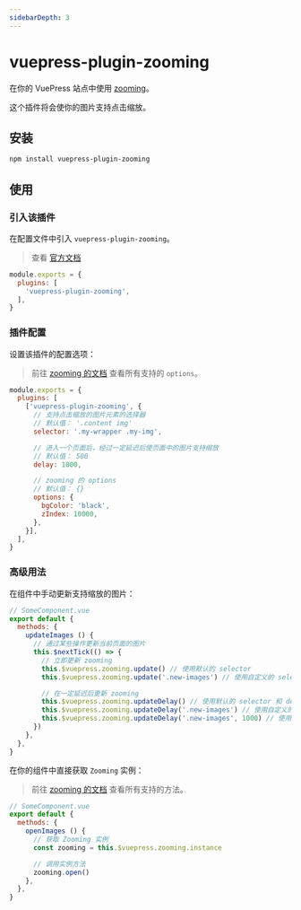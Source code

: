 ```yaml
---
sidebarDepth: 3
---
```


# vuepress-plugin-zooming <GitHubLink repo="vuepress/vuepress-plugin-zooming"/>

在你的 VuePress 站点中使用 [zooming](https://github.com/kingdido999/zooming)。

这个插件将会使你的图片支持点击缩放。

## 安装

```sh
npm install vuepress-plugin-zooming
```

## 使用

### 引入该插件

在配置文件中引入 `vuepress-plugin-zooming`。

> 查看 [官方文档](https://v1.vuepress.vuejs.org/zh/plugin/using-a-plugin.html)

```js
module.exports = {
  plugins: [
    'vuepress-plugin-zooming',
  ],
}
```

### 插件配置

设置该插件的配置选项：

> 前往 [zooming 的文档](https://desmonding.me/zooming/docs/#/configuration?id=options) 查看所有支持的 `options`。

```js
module.exports = {
  plugins: [
    ['vuepress-plugin-zooming', {
      // 支持点击缩放的图片元素的选择器
      // 默认值： '.content img'
      selector: '.my-wrapper .my-img',

      // 进入一个页面后，经过一定延迟后使页面中的图片支持缩放
      // 默认值： 500
      delay: 1000,

      // zooming 的 options
      // 默认值： {}
      options: {
        bgColor: 'black',
        zIndex: 10000,
      },
    }],
  ],
}
```

### 高级用法

在组件中手动更新支持缩放的图片：

```js
// SomeComponent.vue
export default {
  methods: {
    updateImages () {
      // 通过某些操作更新当前页面的图片
      this.$nextTick(() => {
        // 立即更新 zooming
        this.$vuepress.zooming.update() // 使用默认的 selector
        this.$vuepress.zooming.update('.new-images') // 使用自定义的 selector

        // 在一定延迟后更新 zooming
        this.$vuepress.zooming.updateDelay() // 使用默认的 selector 和 delay
        this.$vuepress.zooming.updateDelay('.new-images') // 使用自定义的 selector 和默认的 delay
        this.$vuepress.zooming.updateDelay('.new-images', 1000) // 使用自定义的 selector 和 delay
      })
    },
  },
}
```

在你的组件中直接获取 `Zooming` 实例：

> 前往 [zooming 的文档](https://desmonding.me/zooming/docs/#/api-reference) 查看所有支持的方法。

```js
// SomeComponent.vue
export default {
  methods: {
    openImages () {
      // 获取 Zooming 实例
      const zooming = this.$vuepress.zooming.instance

      // 调用实例方法
      zooming.open()
    },
  },
}
```
